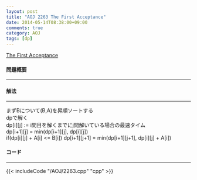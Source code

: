 ```yaml
---
layout: post
title: "AOJ 2263 The First Acceptance"
date: 2014-05-14T08:38:00+09:00
comments: true
category: AOJ
tags: [dp]
---
```


[The First Acceptance](http://judge.u-aizu.ac.jp/onlinejudge/description.jsp?id=2263)

#### 問題概要

****

#### 解法

****

まずBについて(B,A)を昇順ソートする  
dpで解く  
dp[i][j] := i問目を解くまでにj問解いている場合の最速タイム  
dp[i+1][j] = min(dp[i+1][j], dp[i][j])  
if(dp[i][j] + A[i] <= B[i]) dp[i+1][j+1] = min(dp[i+1][j+1], dp[i][j] + A[i])  


#### コード

****

{{< includeCode "/AOJ/2263.cpp" "cpp" >}}
